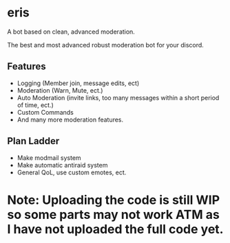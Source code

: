 # eris

A bot based on clean, advanced moderation. 

The best and most advanced robust moderation bot for your discord. 

## Features

- Logging (Member join, message edits, ect)
- Moderation (Warn, Mute, ect.)
- Auto Moderation (invite links, too many messages within a short period of time, ect.)
- Custom Commands 
- And many more moderation features.



## Plan Ladder 

- Make modmail system 
- Make automatic antiraid system 
- General QoL, use custom emotes, ect.

# Note: Uploading the code is still WIP so some parts may not work ATM as I have not uploaded the full code yet.
